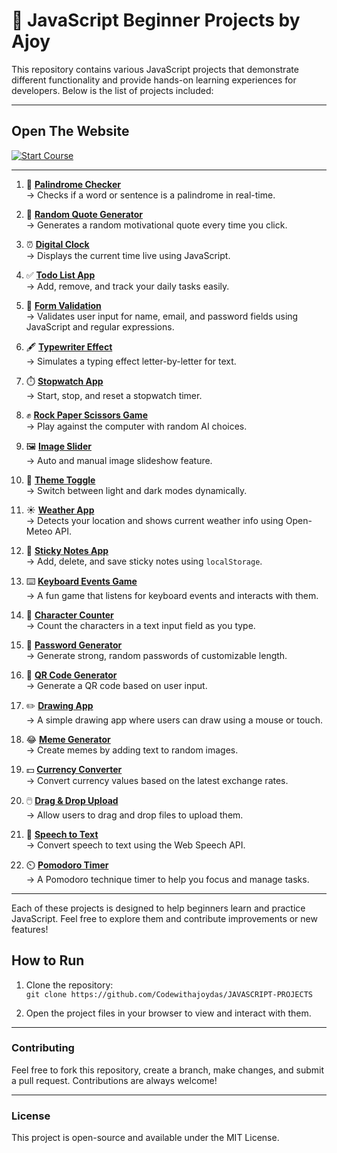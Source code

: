 # 🚀 JavaScript Beginner Projects by Ajoy

This repository contains various JavaScript projects that demonstrate different functionality and provide hands-on learning experiences for developers. Below is the list of projects included:

---

## Open The Website 
[![Start Course](https://img.icons8.com/bubbles/100/circled-play.png)](https://codewithajoydas.github.io/JAVASCRIPT-PROJECTS/) 




---

1. 🔁 **[Palindrome Checker](https://codewithajoydas.github.io/JAVASCRIPT-PROJECTS/01-palindrome-checker/index.html)**  
   → Checks if a word or sentence is a palindrome in real-time.

2. 💬 **[Random Quote Generator](https://codewithajoydas.github.io/JAVASCRIPT-PROJECTS/02-random-quote-generator/index.html)**  
   → Generates a random motivational quote every time you click.

3. ⏰ **[Digital Clock](https://codewithajoydas.github.io/JAVASCRIPT-PROJECTS/03-digital-clock/index.html)**  
   → Displays the current time live using JavaScript.

4. ✅ **[Todo List App](https://codewithajoydas.github.io/JAVASCRIPT-PROJECTS/04-todo-list-app/index.html)**  
   → Add, remove, and track your daily tasks easily.

5. 📝 **[Form Validation](https://codewithajoydas.github.io/JAVASCRIPT-PROJECTS/05-form-validation/index.html)**  
   → Validates user input for name, email, and password fields using JavaScript and regular expressions.

6. 🖋️ **[Typewriter Effect](https://codewithajoydas.github.io/JAVASCRIPT-PROJECTS/06-typewriter-effect/index.html)**  
   → Simulates a typing effect letter-by-letter for text.

7. ⏱️ **[Stopwatch App](https://codewithajoydas.github.io/JAVASCRIPT-PROJECTS/07-stopwatch-app/index.html)**  
   → Start, stop, and reset a stopwatch timer.

8. ✊ **[Rock Paper Scissors Game](https://codewithajoydas.github.io/JAVASCRIPT-PROJECTS/08-rock-paper-scissors/index.html)**  
   → Play against the computer with random AI choices.

9. 🖼️ **[Image Slider](https://codewithajoydas.github.io/JAVASCRIPT-PROJECTS/09-image-slider/index.html)**  
   → Auto and manual image slideshow feature.

10. 🌙 **[Theme Toggle](https://codewithajoydas.github.io/JAVASCRIPT-PROJECTS/10-theme-toggle/index.html)**  
   → Switch between light and dark modes dynamically.

11. ☀️ **[Weather App](https://codewithajoydas.github.io/JAVASCRIPT-PROJECTS/11-weather-app/index.html)**  
   → Detects your location and shows current weather info using Open-Meteo API.

12. 📌 **[Sticky Notes App](https://codewithajoydas.github.io/JAVASCRIPT-PROJECTS/12-sticky-notes/index.html)**  
   → Add, delete, and save sticky notes using `localStorage`.

13. ⌨️ **[Keyboard Events Game](https://codewithajoydas.github.io/JAVASCRIPT-PROJECTS/13-keyboard-events-game/index.html)**  
   → A fun game that listens for keyboard events and interacts with them.

14. 🔢 **[Character Counter](https://codewithajoydas.github.io/JAVASCRIPT-PROJECTS/14-character-counter/index.html)**  
   → Count the characters in a text input field as you type.

15. 🔐 **[Password Generator](https://codewithajoydas.github.io/JAVASCRIPT-PROJECTS/15-password-generator/index.html)**  
   → Generate strong, random passwords of customizable length.

16. 📱 **[QR Code Generator](https://codewithajoydas.github.io/JAVASCRIPT-PROJECTS/16-qr-code-generator/index.html)**  
   → Generate a QR code based on user input.

17. ✏️ **[Drawing App](https://codewithajoydas.github.io/JAVASCRIPT-PROJECTS/17-drawing-app/index.html)**  
   → A simple drawing app where users can draw using a mouse or touch.

18. 😂 **[Meme Generator](https://codewithajoydas.github.io/JAVASCRIPT-PROJECTS/18-meme-generator/index.html)**  
   → Create memes by adding text to random images.

19. 💵 **[Currency Converter](https://codewithajoydas.github.io/JAVASCRIPT-PROJECTS/19-currency-converter/index.html)**  
   → Convert currency values based on the latest exchange rates.

20. 🖱️ **[Drag & Drop Upload](https://codewithajoydas.github.io/JAVASCRIPT-PROJECTS/20-drag-drop-upload/index.html)**  
   → Allow users to drag and drop files to upload them.

21. 🎤 **[Speech to Text](https://codewithajoydas.github.io/JAVASCRIPT-PROJECTS/21-speech-to-text/index.html)**  
   → Convert speech to text using the Web Speech API.

22. ⏲️ **[Pomodoro Timer](https://codewithajoydas.github.io/JAVASCRIPT-PROJECTS/22-pomodoro-timer/index.html)**  
   → A Pomodoro technique timer to help you focus and manage tasks.

---

Each of these projects is designed to help beginners learn and practice JavaScript. Feel free to explore them and contribute improvements or new features!

## How to Run

1. Clone the repository:  
   `git clone https://github.com/Codewithajoydas/JAVASCRIPT-PROJECTS`


2. Open the project files in your browser to view and interact with them.

---

### Contributing

Feel free to fork this repository, create a branch, make changes, and submit a pull request. Contributions are always welcome!

---

### License

This project is open-source and available under the MIT License.
